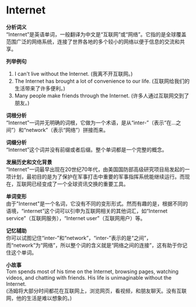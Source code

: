 # Internet

**分析词义**  
“Internet”是英语单词，一般翻译为中文是“互联网”或“网络”。它指的是全球覆盖范围广泛的网络系统，连接了世界各地的多个较小的网络以便于信息的交流和共享。

  

**列举例句**

  

1.  I can't live without the Internet. (我离不开互联网。)
2.  The Internet has brought a lot of convenience to our life. (互联网给我们的生活带来了许多便利。)
3.  Many people make friends through the Internet. (许多人通过互联网交到了朋友。)

  

**词根分析**  
“Internet”一词并无明确的词根，它做为一个术语，是从“inter-”（表示“在...之间”）和“network”（表示“网络”）拼接而来。

  

**词缀分析**  
“Internet”这个词并没有前缀或者后缀。整个单词都是一个完整的概念。

  

**发展历史和文化背景**  
“Internet”一词最早出现在20世纪70年代，由美国国防部高级研究项目局发起的一项计划，最初目的是为了保护在军事打击中重要的军事指挥系统能继续运行。而现在，互联网已经变成了一个全球资讯交换的重要工具。

  

**单词变形**  
由于"Internet"是一个名词，它没有不同的变形形式。然而有趣的是，根据不同的语境，“internet”这个词可以引申为互联网相关的其他词汇，如“Internet service”（互联网服务），“Internet user”（互联网用户）等。

  

**记忆辅助**  
你可以试图记住“inter-”和“network”，“inter-”表示的是“之间”，而“network”为“网络”，所以整个词的含义就是“网络之间的连接”，这有助于你记住这个单词。

  

**小故事**  
Tom spends most of his time on the Internet, browsing pages, watching videos, and chatting with friends. His life is unimaginable without the Internet.  
(汤姆将大部分时间都花在互联网上，浏览网页，看视频，和朋友聊天。没有互联网，他的生活是难以想象的。)
